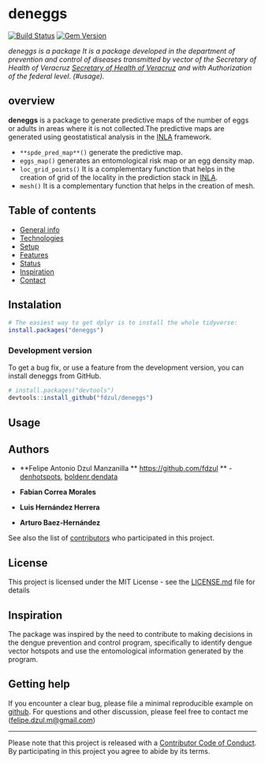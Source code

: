 # **deneggs**

[![Build Status](https://travis-ci.org/pages-themes/cayman.svg?branch=master)](https://travis-ci.org/pages-themes/cayman) [![Gem Version](https://badge.fury.io/rb/jekyll-theme-cayman.svg)](https://badge.fury.io/rb/jekyll-theme-cayman)

*deneggs is a package It is a package developed in the department of prevention and control of diseases transmitted by vector of the Secretary of Health of Veracruz [Secretary of Health of Veracruz](https://www.ssaver.gob.mx/) and with Authorization of the federal level. (#usage).*


## **overview**

**deneggs** is a package to generate predictive maps of the number of eggs or adults in areas where it is not collected.The predictive maps are generated using geostatistical analysis in the [INLA](http://www.r-inla.org/) framework. 

  - `**spde_pred_map**()` generate the predictive map.
  - `eggs_map()` generates an entomological risk map or an egg density map.
  - `loc_grid_points()` It is a complementary function that helps in the creation of grid of the locality in the prediction stack in [INLA](http://www.r-inla.org/).
  - `mesh()` It is a complementary function that helps in the creation of mesh.

## Table of contents
* [General info](#general-info)
* [Technologies](#technologies)
* [Setup](#setup)
* [Features](#features)
* [Status](#status)
* [Inspiration](#inspiration)
* [Contact](#contact)


## Instalation

``` r
# The easiest way to get dplyr is to install the whole tidyverse:
install.packages("deneggs")
```

### Development version

To get a bug fix, or use a feature from the development version, you can
install deneggs from GitHub.

``` r
# install.packages("devtools")
devtools::install_github("fdzul/deneggs")
``` 

## Usage

## Authors

* **Felipe Antonio Dzul Manzanilla ** https://github.com/fdzul ** - [denhotspots](https://github.com/fdzul/denhotspots), [boldenr](https://github.com/fdzul/boldenr),[dendata](https://github.com/fdzul/dendata)

* **Fabian Correa Morales**
* **Luis Hernández Herrera**
* **Arturo Baez-Hernández**



See also the list of [contributors](https://github.com/fdzul/deneggs/contributors) who participated in this project.

## License

This project is licensed under the MIT License - see the [LICENSE.md](LICENSE.md) file for details


## Inspiration

The package was inspired by the need to contribute to making decisions in the dengue prevention and control program, specifically to identify dengue vector hotspots and use the entomological information generated by the program.

## Getting help

If you encounter a clear bug, please file a minimal reproducible example
on [github](https://github.com/fdzul/deneggs/issues). For questions
and other discussion, please feel free to contact me (felipe.dzul.m@gmail.com)

-----

Please note that this project is released with a [Contributor Code of
Conduct](https://dplyr.tidyverse.org/CODE_OF_CONDUCT). By participating
in this project you agree to abide by its terms.

